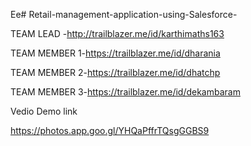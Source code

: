 Ee# Retail-management-application-using-Salesforce-


TEAM LEAD -http://trailblazer.me/id/karthimaths163

TEAM MEMBER 1-https://trailblazer.me/id/dharania

TEAM MEMBER 2-https://trailblazer.me/id/dhatchp

TEAM MEMBER 3-https://trailblazer.me/id/dekambaram


Vedio Demo link

https://photos.app.goo.gl/YHQaPffrTQsgGGBS9




